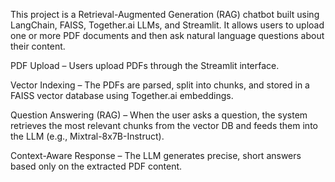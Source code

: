 This project is a Retrieval-Augmented Generation (RAG) chatbot built using LangChain, FAISS, Together.ai LLMs, and Streamlit. It allows users to upload one or more PDF documents and then ask natural language questions about their content.

PDF Upload – Users upload PDFs through the Streamlit interface.

Vector Indexing – The PDFs are parsed, split into chunks, and stored in a FAISS vector database using Together.ai embeddings.

Question Answering (RAG) – When the user asks a question, the system retrieves the most relevant chunks from the vector DB and feeds them into the LLM (e.g., Mixtral-8x7B-Instruct).

Context-Aware Response – The LLM generates precise, short answers based only on the extracted PDF content.